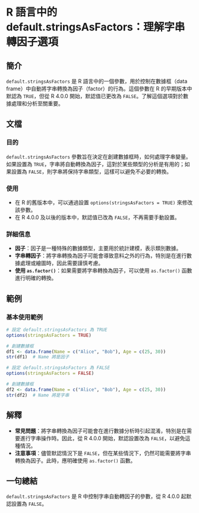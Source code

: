 <!--
Meta Description: # R 語言中的 default.stringsAsFactors：理解字串轉因子選項 ## 簡介 `default.stringsAsFactors` 是 R 語言中的一個參數，用於控制在數據框（data frame）中自動將字串轉換為因子（factor）的行為。這個參數在 R 的早期版本中默認為...
Meta Keywords: stringsasfactors, false, default, true, factor
-->

# R 語言中的 default.stringsAsFactors：理解字串轉因子選項

## 簡介
`default.stringsAsFactors` 是 R 語言中的一個參數，用於控制在數據框（data frame）中自動將字串轉換為因子（factor）的行為。這個參數在 R 的早期版本中默認為 `TRUE`，但從 R 4.0.0 開始，默認值已更改為 `FALSE`。了解這個選項對於數據處理和分析至關重要。

## 文檔
### 目的
`default.stringsAsFactors` 參數旨在決定在創建數據框時，如何處理字串變量。如果設置為 `TRUE`，字串將自動轉換為因子，這對於某些類型的分析是有用的；如果設置為 `FALSE`，則字串將保持字串類型，這樣可以避免不必要的轉換。

### 使用
- 在 R 的舊版本中，可以通過設置 `options(stringsAsFactors = TRUE)` 來修改該參數。
- 在 R 4.0.0 及以後的版本中，默認值已改為 `FALSE`，不再需要手動設置。

### 詳細信息
- **因子**：因子是一種特殊的數據類型，主要用於統計建模，表示類別數據。
- **字串轉因子**：將字串轉換為因子可能會導致意料之外的行為，特別是在進行數據處理或繪圖時，因此需要謹慎考慮。
- **使用 `as.factor()`**：如果需要將字串轉換為因子，可以使用 `as.factor()` 函數進行明確的轉換。

## 範例
### 基本使用範例
```R
# 設定 default.stringsAsFactors 為 TRUE
options(stringsAsFactors = TRUE)

# 創建數據框
df1 <- data.frame(Name = c("Alice", "Bob"), Age = c(25, 30))
str(df1)  # Name 將是因子

# 設定 default.stringsAsFactors 為 FALSE
options(stringsAsFactors = FALSE)

# 創建數據框
df2 <- data.frame(Name = c("Alice", "Bob"), Age = c(25, 30))
str(df2)  # Name 將是字串
```

## 解釋
- **常見問題**：將字串轉換為因子可能會在進行數據分析時引起混淆，特別是在需要進行字串操作時。因此，從 R 4.0.0 開始，默認設置改為 `FALSE`，以避免這種情況。
- **注意事項**：儘管默認情況下是 `FALSE`，但在某些情況下，仍然可能需要將字串轉換為因子。此時，應明確使用 `as.factor()` 函數。

## 一句總結
`default.stringsAsFactors` 是 R 中控制字串自動轉因子的參數，從 R 4.0.0 起默認設置為 `FALSE`。